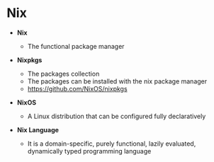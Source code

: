 # Nix

- **Nix**
  - The functional package manager

- **Nixpkgs**
  - The packages collection
  - The packages can be installed with the nix package manager
  - <https://github.com/NixOS/nixpkgs>

- **NixOS**
  - A Linux distribution that can be configured fully declaratively

- **Nix Language**
  - It is a domain-specific, purely functional, lazily evaluated, dynamically typed programming language
